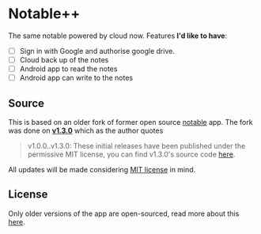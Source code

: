 # Notable++
The same notable powered by cloud now. Features **I'd like to have**:

 - [ ] Sign in with Google and authorise google drive.
 - [ ] Cloud back up of the notes
 - [ ] Android app to read the notes
 - [ ] Android app can write to the notes

## Source

This is based on an older fork of former open source [notable](https://github.com/notable/notable) app. The fork was done on **[v1.3.0](https://github.com/notable/notable/tree/v1.3.0)** which as the author quotes

> v1.0.0..v1.3.0: These initial releases have been published under the permissive MIT license, you can find v1.3.0's source code [here](https://github.com/notable/notable/tree/v1.3.0).

All updates will be made considering [MIT license](https://github.com/notable/notable/tree/v1.3.0) in mind.

## License

Only older versions of the app are open-sourced, read more about this [here](https://github.com/notable/notable/blob/master/SOURCE_CODE.md).

